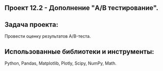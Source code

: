 ## Проект 12.2 - Дополнение "A/B тестирование".

## Задача проекта:
Провести оценку результатов A/B-теста.

## Использованные библиотеки и инструменты:
Python, Pandas, Matplotlib, Plotly, Scipy, NumPy, Math.
